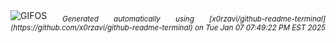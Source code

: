 <div align="justify">
<picture>
    <source media="(prefers-color-scheme: dark)" srcset="https://i.ibb.co/XLYqJ4t/output-gif.gif">
    <source media="(prefers-color-scheme: light)" srcset="https://i.ibb.co/XLYqJ4t/output-gif.gif">
    <img alt="GIFOS" src="https://i.ibb.co/XLYqJ4t/output-gif.gif">
</picture>
<sub><i>Generated automatically using [x0rzavi/github-readme-terminal](https://github.com/x0rzavi/github-readme-terminal) on Tue Jan 07 07:49:22 PM EST 2025</i></sub>
</div>

<!--  -->